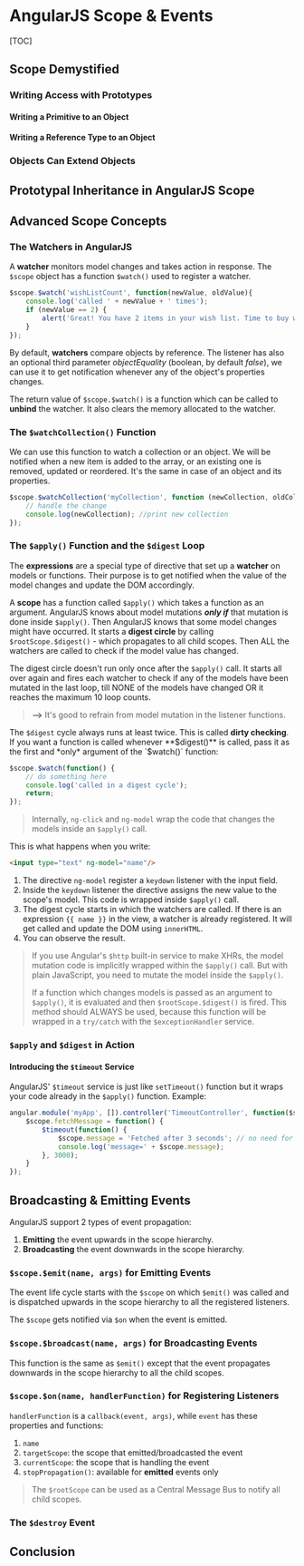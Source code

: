 # AngularJS Scope & Events

[TOC]

## Scope Demystified

### Writing Access with Prototypes

#### Writing a Primitive to an Object

#### Writing a Reference Type to an Object

### Objects Can Extend Objects

## Prototypal Inheritance in AngularJS Scope

## Advanced Scope Concepts

### The Watchers in AngularJS

A **watcher** monitors model changes and takes action in response. The `$scope` object has a function `$watch()` used to register a watcher.

```JavaScript
$scope.$watch('wishListCount', function(newValue, oldValue){
    console.log('called ' + newValue + ' times');
    if (newValue == 2) {
	    alert('Great! You have 2 items in your wish list. Time to buy what you love. ');
	}
});
```

By default, **watchers** compare objects by reference. The listener has also an optional third parameter *objectEquality* (boolean, by default *false*), we can use it to get notification whenever any of the object's properties changes.

The return value of `$scope.$watch()` is a function which can be called to **unbind** the watcher. It also clears the memory allocated to the watcher.

### The `$watchCollection()` Function

We can use this function to watch a collection or an object. We will be notified when a new item is added to the array, or an existing one is removed, updated or reordered. It's the same in case of an object and its properties.
```JavaScript
$scope.$watchCollection('myCollection', function (newCollection, oldCollection) {
    // handle the change
    console.log(newCollection); //print new collection
});
```

### The `$apply()` Function and the `$digest` Loop

The **expressions** are a special type of directive that set up a **watcher** on models or functions. Their purpose is to get notified when the value of the model changes and update the DOM accordingly.

A **scope** has a function called `$apply()` which takes a function as an argument. AngularJS knows about model mutations ***only if*** that mutation is done inside `$apply()`. Then AngularJS knows that some model changes might have occurred. It starts a **digest circle** by calling `$rootScope.$digest()` - which propagates to all child scopes. Then ALL the watchers are called to check if the model value has changed.

The digest circle doesn't run only once after the `$apply()` call. It starts all over again and fires each watcher to check if any of the models have been mutated in the last loop, till NONE of the models have changed OR it reaches the maximum 10 loop counts.

> **-->** It's good to refrain from model mutation in the listener functions.

The `$digest` cycle always runs at least twice. This is called **dirty checking**. If you want a function is called whenever **$digest()** is called, pass it as the first and *only* argument of the `$watch()` function:

```JavaScript
$scope.$watch(function() {
    // do something here
    console.log('called in a digest cycle');
    return;
});
```

> Internally, `ng-click` and `ng-model` wrap the code that changes the models inside an `$apply()` call.

This is what happens when you write:
```html
<input type="text" ng-model="name"/>
```

1. The directive `ng-model` register a `keydown` listener with the input field.
2. Inside the `keydown` listener the directive assigns the new value to the scope's model. This code is wrapped inside `$apply()` call.
3. The digest cycle starts in which the watchers are called. If there is an expression `{{ name }}` in the view, a watcher is already registered. It will get called and update the DOM using `innerHTML`.
4. You can observe the result.

> If you use Angular's `$http` built-in service to make XHRs, the model mutation code is implicitly wrapped within the `$apply()` call. But with plain JavaScript, you need to mutate the model inside the `$apply()`.
> 
> If a function which changes models is passed as an argument to `$apply()`, it is evaluated and then `$rootScope.$digest()` is fired. This method should ALWAYS be used, because this function will be wrapped in a `try/catch` with the `$exceptionHandler` service.

### `$apply` and `$digest` in Action

#### Introducing the `$timeout` Service

AngularJS' `$timeout` service is just like `setTimeout()` function but it wraps your code already in the `$apply()` function. Example:

```JavaScript
angular.module('myApp', []).controller('TimeoutController', function($scope, $timeout) {
	$scope.fetchMessage = function() {
		$timeout(function() {
			$scope.message = 'Fetched after 3 seconds'; // no need for $apply()
			console.log('message=' + $scope.message);
		}, 3000);
	}
});
```

## Broadcasting & Emitting Events

AngularJS support 2 types of event propagation:

1. **Emitting** the event upwards in the scope hierarchy.
2. **Broadcasting** the event downwards in the scope hierarchy.

### `$scope.$emit(name, args)` for Emitting Events

The event life cycle starts with the `$scope` on which `$emit()` was called and is dispatched upwards in the scope hierarchy to all the registered listeners.

The `$scope` gets notified via `$on` when the event is emitted.

### `$scope.$broadcast(name, args)` for Broadcasting Events

This function is the same as `$emit()` except that the event propagates downwards in the scope hierarchy to all the child scopes.

### `$scope.$on(name, handlerFunction)` for Registering Listeners

`handlerFunction` is a `callback(event, args)`, while `event` has these properties and functions:

1. `name`
2. `targetScope`: the scope that emitted/broadcasted the event
3. `currentScope`: the scope that is handling the event
4. `stopPropagation()`: available for **emitted** events only

> The `$rootScope` can be used as a Central Message Bus to notify all child scopes.

### The `$destroy` Event

## Conclusion
